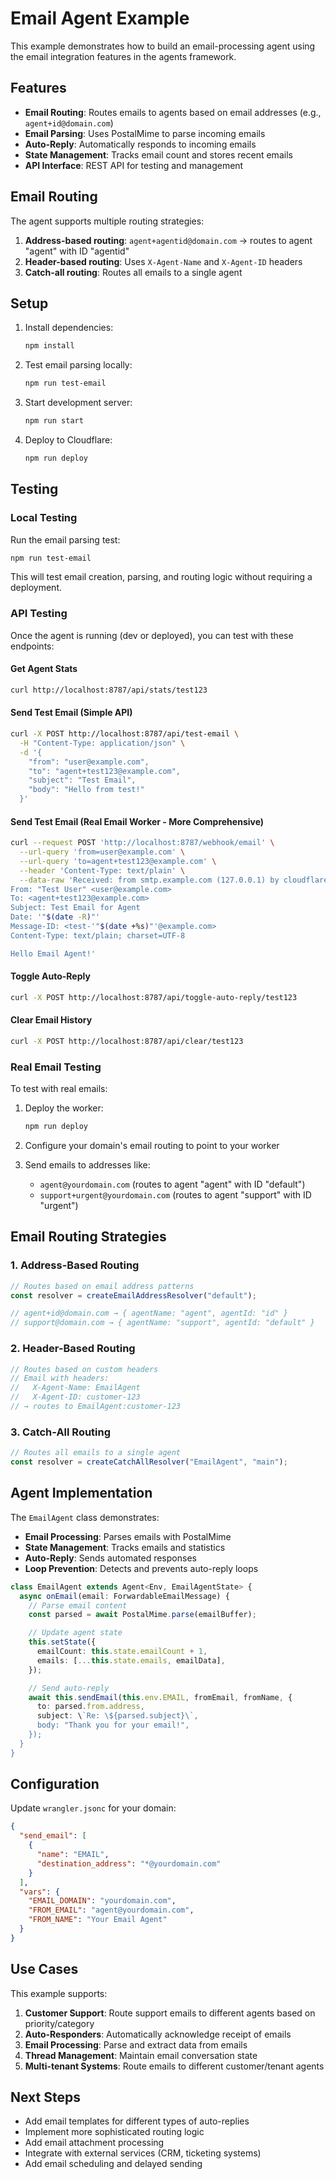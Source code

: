 # Email Agent Example

This example demonstrates how to build an email-processing agent using the email integration features in the agents framework.

## Features

- **Email Routing**: Routes emails to agents based on email addresses (e.g., `agent+id@domain.com`)
- **Email Parsing**: Uses PostalMime to parse incoming emails
- **Auto-Reply**: Automatically responds to incoming emails
- **State Management**: Tracks email count and stores recent emails
- **API Interface**: REST API for testing and management

## Email Routing

The agent supports multiple routing strategies:

1. **Address-based routing**: `agent+agentid@domain.com` → routes to agent "agent" with ID "agentid"
2. **Header-based routing**: Uses `X-Agent-Name` and `X-Agent-ID` headers
3. **Catch-all routing**: Routes all emails to a single agent

## Setup

1. Install dependencies:

   ```bash
   npm install
   ```

2. Test email parsing locally:

   ```bash
   npm run test-email
   ```

3. Start development server:

   ```bash
   npm run start
   ```

4. Deploy to Cloudflare:
   ```bash
   npm run deploy
   ```

## Testing

### Local Testing

Run the email parsing test:

```bash
npm run test-email
```

This will test email creation, parsing, and routing logic without requiring a deployment.

### API Testing

Once the agent is running (dev or deployed), you can test with these endpoints:

#### Get Agent Stats

```bash
curl http://localhost:8787/api/stats/test123
```

#### Send Test Email (Simple API)

```bash
curl -X POST http://localhost:8787/api/test-email \
  -H "Content-Type: application/json" \
  -d '{
    "from": "user@example.com",
    "to": "agent+test123@example.com",
    "subject": "Test Email",
    "body": "Hello from test!"
  }'
```

#### Send Test Email (Real Email Worker - More Comprehensive)

```bash
curl --request POST 'http://localhost:8787/webhook/email' \
  --url-query 'from=user@example.com' \
  --url-query 'to=agent+test123@example.com' \
  --header 'Content-Type: text/plain' \
  --data-raw 'Received: from smtp.example.com (127.0.0.1) by cloudflare-email.com
From: "Test User" <user@example.com>
To: <agent+test123@example.com>
Subject: Test Email for Agent
Date: '"$(date -R)"'
Message-ID: <test-'"$(date +%s)"'@example.com>
Content-Type: text/plain; charset=UTF-8

Hello Email Agent!'
```

#### Toggle Auto-Reply

```bash
curl -X POST http://localhost:8787/api/toggle-auto-reply/test123
```

#### Clear Email History

```bash
curl -X POST http://localhost:8787/api/clear/test123
```

### Real Email Testing

To test with real emails:

1. Deploy the worker:

   ```bash
   npm run deploy
   ```

2. Configure your domain's email routing to point to your worker

3. Send emails to addresses like:
   - `agent@yourdomain.com` (routes to agent "agent" with ID "default")
   - `support+urgent@yourdomain.com` (routes to agent "support" with ID "urgent")

## Email Routing Strategies

### 1. Address-Based Routing

```typescript
// Routes based on email address patterns
const resolver = createEmailAddressResolver("default");

// agent+id@domain.com → { agentName: "agent", agentId: "id" }
// support@domain.com → { agentName: "support", agentId: "default" }
```

### 2. Header-Based Routing

```typescript
// Routes based on custom headers
// Email with headers:
//   X-Agent-Name: EmailAgent
//   X-Agent-ID: customer-123
// → routes to EmailAgent:customer-123
```

### 3. Catch-All Routing

```typescript
// Routes all emails to a single agent
const resolver = createCatchAllResolver("EmailAgent", "main");
```

## Agent Implementation

The `EmailAgent` class demonstrates:

- **Email Processing**: Parses emails with PostalMime
- **State Management**: Tracks emails and statistics
- **Auto-Reply**: Sends automated responses
- **Loop Prevention**: Detects and prevents auto-reply loops

```typescript
class EmailAgent extends Agent<Env, EmailAgentState> {
  async onEmail(email: ForwardableEmailMessage) {
    // Parse email content
    const parsed = await PostalMime.parse(emailBuffer);

    // Update agent state
    this.setState({
      emailCount: this.state.emailCount + 1,
      emails: [...this.state.emails, emailData],
    });

    // Send auto-reply
    await this.sendEmail(this.env.EMAIL, fromEmail, fromName, {
      to: parsed.from.address,
      subject: \`Re: \${parsed.subject}\`,
      body: "Thank you for your email!",
    });
  }
}
```

## Configuration

Update `wrangler.jsonc` for your domain:

```json
{
  "send_email": [
    {
      "name": "EMAIL",
      "destination_address": "*@yourdomain.com"
    }
  ],
  "vars": {
    "EMAIL_DOMAIN": "yourdomain.com",
    "FROM_EMAIL": "agent@yourdomain.com",
    "FROM_NAME": "Your Email Agent"
  }
}
```

## Use Cases

This example supports:

1. **Customer Support**: Route support emails to different agents based on priority/category
2. **Auto-Responders**: Automatically acknowledge receipt of emails
3. **Email Processing**: Parse and extract data from emails
4. **Thread Management**: Maintain email conversation state
5. **Multi-tenant Systems**: Route emails to different customer/tenant agents

## Next Steps

- Add email templates for different types of auto-replies
- Implement more sophisticated routing logic
- Add email attachment processing
- Integrate with external services (CRM, ticketing systems)
- Add email scheduling and delayed sending
